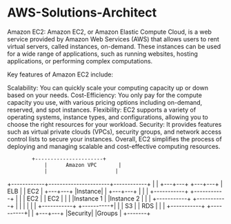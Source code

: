 # AWS-Solutions-Architect

Amazon EC2:
Amazon EC2, or Amazon Elastic Compute Cloud, is a web service provided by Amazon Web Services (AWS) that allows users to rent virtual servers, called instances, on-demand. These instances can be used for a wide range of applications, such as running websites, hosting applications, or performing complex computations.

Key features of Amazon EC2 include:

Scalability: You can quickly scale your computing capacity up or down based on your needs.
Cost-Efficiency: You only pay for the compute capacity you use, with various pricing options including on-demand, reserved, and spot instances.
Flexibility: EC2 supports a variety of operating systems, instance types, and configurations, allowing you to choose the right resources for your workload.
Security: It provides features such as virtual private clouds (VPCs), security groups, and network access control lists to secure your instances.
Overall, EC2 simplifies the process of deploying and managing scalable and cost-effective computing resources.


            +----------------------+
                |      Amazon VPC       |
                |                      |
   +------------+----------------------+------------+
   |                                            |
+---+---+                                    +---+---+
|  ELB  |                                  |  EC2  |
+---+---+                                    |Instance|
   |                                        +---+---+
   |                                              |
   |         +-----------+      +-----------+  |
   |         |  EC2      |      |  EC2      |  |
   |         |Instance 1 |      |Instance 2 |  |
   |         +-----------+      +-----------+  |
   |                                        |
   |                                        |
   |     +-----------+          +----------+|
   |     |  S3       |          |  RDS     | |
   |     +-----------+          +----------+|
   |
+---+---+
|Security|
|Groups  |
+-------+

